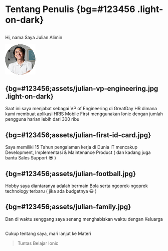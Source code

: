 # Tentang Penulis {bg=#123456 .light-on-dark}

## 
Hi, nama Saya Julian Alimin

![](assets/julian-profile.gif)


## {bg=#123456;assets/julian-vp-engineering.jpg .light-on-dark}
Saat ini saya menjabat sebagai VP of Engineering di GreatDay HR dimana kami membuat aplikasi HRIS Mobile First menggunakan Ionic dengan jumlah pengguna harian lebih dari 300 ribu

## {bg=#123456;assets/julian-first-id-card.jpg}
Saya memiliki 15 Tahun pengalaman kerja di Dunia IT mencakup Development, Implementasi & Maintenance Product ( dan kadang juga bantu Sales Support 😎 )

## {bg=#123456;assets/julian-football.jpg}
Hobby saya diantaranya adalah bermain Bola serta ngoprek-ngoprek technology terbaru ( jika ada budgetnya 😃 )

## {bg=#123456;assets/julian-family.jpg}
Dan di waktu senggang saya senang menghabiskan waktu dengan Keluarga 

##
Cukup tentang saya, mari lanjut ke Materi 

> Tuntas Belajar Ionic
